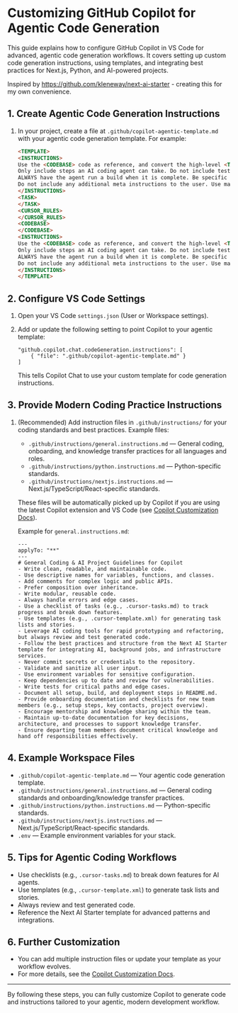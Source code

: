 # Customizing GitHub Copilot for Agentic Code Generation

This guide explains how to configure GitHub Copilot in VS Code for advanced, agentic code generation workflows. It covers setting up custom code generation instructions, using templates, and integrating best practices for Next.js, Python, and AI-powered projects.

Inspired by https://github.com/kleneway/next-ai-starter - creating this for my own convenience.

## 1. Create Agentic Code Generation Instructions

1. In your project, create a file at `.github/copilot-agentic-template.md` with your agentic code generation template. For example:

    ```markdown
    <TEMPLATE>
    <INSTRUCTIONS>
    Use the <CODEBASE> code as reference, and convert the high-level <TASK> into a set of very detailed step-by-step instructions that an AI coding agent can complete. This could be very long, that's okay. The entire code is not needed, but give snippets if needed, but be very specific about the file names.
    Only include steps an AI coding agent can take. Do not include testing or any other work a human would do to confirm the task has been completed.
    ALWAYS have the agent run a build when it is complete. Be specific and decisive about what the agent should do.
    Do not include any additional meta instructions to the user. Use markdown formatting.
    </INSTRUCTIONS>
    <TASK>
    </TASK>
    <CURSOR_RULES>
    </CURSOR_RULES>
    <CODEBASE>
    </CODEBASE>
    <INSTRUCTIONS>
    Use the <CODEBASE> code as reference, and convert the high-level <TASK> into a set of very detailed step-by-step instructions that an AI coding agent can complete. This could be very long, that's okay. The entire code is not needed, but give snippets if needed, but be very specific about the file names.
    Only include steps an AI coding agent can take. Do not include testing or any other work a human would do to confirm the task has been completed.
    ALWAYS have the agent run a build when it is complete. Be specific and decisive about what the agent should do.
    Do not include any additional meta instructions to the user. Use markdown formatting.
    </INSTRUCTIONS>
    </TEMPLATE>
    ```

## 2. Configure VS Code Settings

1. Open your VS Code `settings.json` (User or Workspace settings).
2. Add or update the following setting to point Copilot to your agentic template:

    ```jsonc
    "github.copilot.chat.codeGeneration.instructions": [
        { "file": ".github/copilot-agentic-template.md" }
    ]
    ```

    This tells Copilot Chat to use your custom template for code generation instructions.

## 3. Provide Modern Coding Practice Instructions

1. (Recommended) Add instruction files in `.github/instructions/` for your coding standards and best practices. Example files:

    - `.github/instructions/general.instructions.md` — General coding, onboarding, and knowledge transfer practices for all languages and roles.
    - `.github/instructions/python.instructions.md` — Python-specific standards.
    - `.github/instructions/nextjs.instructions.md` — Next.js/TypeScript/React-specific standards.

    These files will be automatically picked up by Copilot if you are using the latest Copilot extension and VS Code (see [Copilot Customization Docs](https://code.visualstudio.com/docs/copilot/copilot-customization#_use-instructionsmd-files)).

    Example for `general.instructions.md`:

    ```instructions
    ---
    applyTo: "**"
    ---
    # General Coding & AI Project Guidelines for Copilot
    - Write clean, readable, and maintainable code.
    - Use descriptive names for variables, functions, and classes.
    - Add comments for complex logic and public APIs.
    - Prefer composition over inheritance.
    - Write modular, reusable code.
    - Always handle errors and edge cases.
    - Use a checklist of tasks (e.g., .cursor-tasks.md) to track progress and break down features.
    - Use templates (e.g., .cursor-template.xml) for generating task lists and stories.
    - Leverage AI coding tools for rapid prototyping and refactoring, but always review and test generated code.
    - Follow the best practices and structure from the Next AI Starter template for integrating AI, background jobs, and infrastructure services.
    - Never commit secrets or credentials to the repository.
    - Validate and sanitize all user input.
    - Use environment variables for sensitive configuration.
    - Keep dependencies up to date and review for vulnerabilities.
    - Write tests for critical paths and edge cases.
    - Document all setup, build, and deployment steps in README.md.
    - Provide onboarding documentation and checklists for new team members (e.g., setup steps, key contacts, project overview).
    - Encourage mentorship and knowledge sharing within the team.
    - Maintain up-to-date documentation for key decisions, architecture, and processes to support knowledge transfer.
    - Ensure departing team members document critical knowledge and hand off responsibilities effectively.
    ```

## 4. Example Workspace Files

- `.github/copilot-agentic-template.md` — Your agentic code generation template.
- `.github/instructions/general.instructions.md` — General coding standards and onboarding/knowledge transfer practices.
- `.github/instructions/python.instructions.md` — Python-specific standards.
- `.github/instructions/nextjs.instructions.md` — Next.js/TypeScript/React-specific standards.
- `.env` — Example environment variables for your stack.

## 5. Tips for Agentic Coding Workflows

- Use checklists (e.g., `.cursor-tasks.md`) to break down features for AI agents.
- Use templates (e.g., `.cursor-template.xml`) to generate task lists and stories.
- Always review and test generated code.
- Reference the Next AI Starter template for advanced patterns and integrations.

## 6. Further Customization

- You can add multiple instruction files or update your template as your workflow evolves.
- For more details, see the [Copilot Customization Docs](https://code.visualstudio.com/docs/copilot/copilot-customization).

---

By following these steps, you can fully customize Copilot to generate code and instructions tailored to your agentic, modern development workflow.
